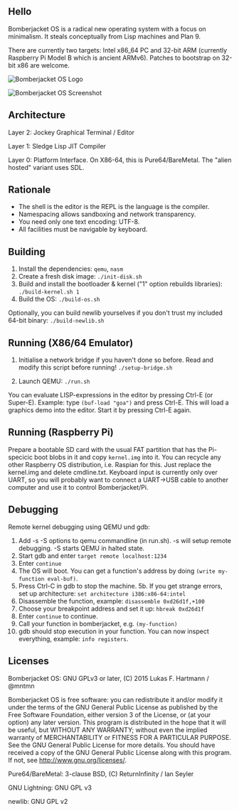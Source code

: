 Hello
-----

Bomberjacket OS is a radical new operating system with a focus on minimalism. It steals conceptually from Lisp machines and Plan 9.

There are currently two targets: Intel x86_64 PC and 32-bit ARM (currently Raspberry Pi Model B which is ancient ARMv6). Patches to bootstrap on 32-bit x86 are welcome.

![Bomberjacket OS Logo](http://dump.mntmn.com/bjos.png)

![Bomberjacket OS Screenshot](http://dump.mntmn.com/bjos-mar17-2015.png)

Architecture
------------

Layer 2: Jockey Graphical Terminal / Editor

Layer 1: Sledge Lisp JIT Compiler

Layer 0: Platform Interface. On X86-64, this is Pure64/BareMetal. The "alien hosted" variant uses SDL.

Rationale
---------

- The shell is the editor is the REPL is the language is the compiler.
- Namespacing allows sandboxing and network transparency.
- You need only one text encoding: UTF-8.
- All facilities must be navigable by keyboard.

Building
--------

1. Install the dependencies: `qemu`, `nasm`
2. Create a fresh disk image: ````./init-disk.sh````
3. Build and install the bootloader & kernel ("1" option rebuilds libraries): ````./build-kernel.sh 1````
4. Build the OS: ````./build-os.sh````

Optionally, you can build newlib yourselves if you don't trust my included 64-bit binary: ````./build-newlib.sh````

Running (X86/64 Emulator)
-------------------------

1. Initialise a network bridge if you haven't done so before. Read and modify this script before running! ````./setup-bridge.sh```` 

2. Launch QEMU: ````./run.sh````

You can evaluate LISP-expressions in the editor by pressing Ctrl-E (or Super-E). Example: type ````(buf-load "goa")```` and press Ctrl-E. This will load a graphics demo into the editor. Start it by pressing Ctrl-E again.

Running (Raspberry Pi)
----------------------

Prepare a bootable SD card with the usual FAT partition that has the Pi-specicic boot blobs in it and copy ````kernel.img```` into it. You can recycle any other Raspberry OS distribution, i.e. Raspian for this. Just replace the kernel.img and delete cmdline.txt. Keyboard input is currently only over UART, so you will probably want to connect a UART->USB cable to another computer and use it to control Bomberjacket/Pi. 

Debugging
---------

Remote kernel debugging using QEMU und gdb:

1. Add -s -S options to qemu commandline (in run.sh). -s will setup remote debugging. -S starts QEMU in halted state.
2. Start gdb and enter ````target remote localhost:1234````
3. Enter ````continue````
4. The OS will boot. You can get a function's address by doing ````(write my-function eval-buf)````.
5. Press Ctrl-C in gdb to stop the machine.
5b. If you get strange errors, set up architecture: ````set architecture i386:x86-64:intel````
6. Disassemble the function, example: ````disassemble 0xd26d1f,+100````
7. Choose your breakpoint address and set it up: ````hbreak 0xd26d1f````
8. Enter ````continue```` to continue.
9. Call your function in bomberjacket, e.g. ````(my-function)````
10. gdb should stop execution in your function. You can now inspect everything, example: ````info registers````.

Licenses
--------

Bomberjacket OS: GNU GPLv3 or later, (C) 2015 Lukas F. Hartmann / @mntmn

Bomberjacket OS is free software: you can redistribute it and/or modify
it under the terms of the GNU General Public License as published by
the Free Software Foundation, either version 3 of the License, or
(at your option) any later version.
This program is distributed in the hope that it will be useful,
but WITHOUT ANY WARRANTY; without even the implied warranty of
MERCHANTABILITY or FITNESS FOR A PARTICULAR PURPOSE.  See the
GNU General Public License for more details.
You should have received a copy of the GNU General Public License
along with this program.  If not, see <http://www.gnu.org/licenses/>.

Pure64/BareMetal: 3-clause BSD, (C) ReturnInfinity / Ian Seyler

GNU Lightning: GNU GPL v3

newlib: GNU GPL v2
